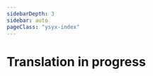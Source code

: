 ```yaml
---
sidebarDepth: 3
sidebar: auto
pageClass: "ysyx-index"
---
```


# Translation in progress

<script>
    if (typeof window !== "undefined") {
        window.location.href = "/docs/en/2306/"
    }
</script>

<!-- # 第五期"一生一芯"课程主页

* 课时: 每周六19:00~21:00
  * [B站直播](https://live.bilibili.com/24416626) | [录播链接](https://space.bilibili.com/2107852263/channel/collectiondetail?sid=690279)
* 答疑: 每周日19:00~20:00 (通过预学习答辩后由助教通知) -->
<!-- * [报名流程](about/enroll/student.md) | [报名常见问题](about/enroll/faq.md) -->

<!-- ## 课件和讲义

0. `C` = C语言(程序/模拟器/系统软件) | `R` = RISC-V指令集 | `P` = 处理器设计 | `T` = 工具
   <hr color=#987cb9 size=4 />
   <div align=center>预学习阶段</div>
1. 🎬["一生一芯"概述](https://ysyx.oscc.cc/slides/2205/01.html#/) | 📄[如何科学地提问](prestudy/0.1.md)
1. 🎬[工具是第一生产力——Linux入门教程`T`](https://ysyx.oscc.cc/slides/2205/02.html#/) | 📄[Linux系统安装和基本使用](prestudy/0.2.md)
1. 🎬[计算机系统的状态机模型`C` `R` `P`](https://ysyx.oscc.cc/slides/2205/03.html#/) | 📄[复习C语言](prestudy/0.3.md)
1. 🎬[从C语言到二进制程序`C` `T`](https://ysyx.oscc.cc/slides/2205/04.html#/)
1. 🎬[程序的执行和模拟器`C` `R` `P`](https://ysyx.oscc.cc/slides/2205/05.html#/) | 📄[搭建verilator仿真环境](prestudy/0.4.md) | 📄[数字电路基础实验](prestudy/0.5.md)
1. 🎬[NEMU代码导读`C` `T`](https://ysyx.oscc.cc/slides/2205/06.html#/)| 📄[完成PA1](prestudy/0.6.md)
   <hr color=#987cb9 size=4 />
   <div align=center>B阶段</div>
1. 🎬[RISC-V指令集`C` `R` `P`](https://ysyx.oscc.cc/slides/2205/07.html#/) | 📄[支持RV64IM的NEMU](baseline/1.1.md)
1. 🎬[程序的机器级表示`C` `R`](https://ysyx.oscc.cc/slides/2205/08.html#/)
1. 🎬[RISC-V单周期处理器设计`P`](https://ysyx.oscc.cc/slides/2205/09.html#/) | 📄[用RTL实现最简单的处理器](baseline/1.2.md)
1. 🎬[Abstract Machine裸机运行时环境`C`](https://ysyx.oscc.cc/slides/2205/10.html#/) | 📄[运行时环境和基础设施](baseline/1.3.md)
1. 🎬[ELF文件和链接`C` `R`](https://ysyx.oscc.cc/slides/2205/11.html#/)
1. 🎬[工具和基础设施`T`](https://ysyx.oscc.cc/slides/2205/12.html#/) | 📄[支持RV64IM的单周期NPC](baseline/1.4.md)
1. 🎬[设备和输入输出`C` `R` `P`](https://ysyx.oscc.cc/slides/2205/13.html#/) | 📄[设备和输入输出](baseline/1.5.md)
1. 🎬[调试技巧选讲`T`](https://ysyx.oscc.cc/slides/2205/14.html#/)
   <hr color=#987cb9 size=4 />
   <div align=center>A阶段</div>
1. 🎬[异常处理`C` `R` `P`](https://ysyx.oscc.cc/slides/2205/15.html#/) | 📄[简单的异常处理机制](advanced/2.1.md)
1. 🎬[计算机系统软件栈`C`](https://ysyx.oscc.cc/slides/2205/16.html#/) | 📄[用户程序与系统调用](advanced/2.2.md) | 📄[精彩纷呈的用户程序](advanced/2.3.md)
1. 🎬[总线选讲`P`](https://ysyx.oscc.cc/slides/2205/17.html#/) | 📄[总线](advanced/2.4.md)
1. 🎬[SoC计算机系统`P`](https://ysyx.oscc.cc/slides/2205/18.html#/) | 📄[SoC计算机系统](advanced/2.5.md)
1. 🎬[性能和缓存`P`](https://ysyx.oscc.cc/slides/2205/19.html#/) | 📄[性能计数器](advanced/2.6.md) | 📄[Cache简介](advanced/2.7.md)
1. 🎬[功能单元设计`P`](https://ysyx.oscc.cc/slides/2205/20.html#/) | 📄[乘除法功能单元](advanced/2.8.md)
1. 🎬[流水线处理器`P`](https://ysyx.oscc.cc/slides/2205/21.html#/) | 📄[流水线处理器](advanced/2.9.md)
   <hr color=#987cb9 size=4 />
   <div align=center>S阶段(香山主题邀请报告)</div>
1. 🎬[香山处理器前端`P`](https://www.bilibili.com/video/BV17e4y1c719/)
1. 🎬[香山乱序流水`P`](https://www.bilibili.com/video/BV13b411X7i4/)
1. 🎬[香山乱序访存`P`](https://www.bilibili.com/video/BV1hs4y1V7gV/)
1. 🎬[香山缓存`P`](https://www.bilibili.com/video/BV1Q24y147AX/)
1. 🎬[高性能处理器的性能迭代加速`P` `T`](https://www.bilibili.com/video/BV1rN411K7jn/)
1. 🎬[香山处理器敏捷开发方法与工具`T`](https://www.bilibili.com/video/BV1Mh411g7Vf/)
   <hr color=#987cb9 size=4 />
   <div align=center>课程总结</div>
1. 🎬[课程总结](https://ysyx.oscc.cc/slides/2205/28.html#/)

* 完整的讲义可通过页面右上方导航栏查看
* S阶段讲义内容仍然在🕊


> #### info::页面加载条卡住了？
>
> 跳转页面时, 如果进度条卡住 3 秒以上, 很可能是由于我们推送了网页版本更新.<br>
> 鉴于我们还在频繁更新、修订文档, 近期可能会比较容易遇到跳转卡住的情况.<br>
> 遇到这种情况, 只需要 __`刷新整个页面`__ 即可继续学习咯

## 其他资源

* [提问模板](misc/ask.md)

## 活动记录

* 2022/11/20 - [从软件工程视角看芯片开源与敏捷设计(包云岗)](https://www.bilibili.com/video/BV1Dd4y1474D/)
* 2022/08/28 - [第一届“一生一芯”技术论坛暨第五期启动会](../events/20220828-1st-tech-forum.md)
* 2022/03/12 - [软硬件协同能力在芯片设计中的应用(金越, 胡博涵, 高泽宇)](https://www.bilibili.com/video/BV1334y187zC/) -->
